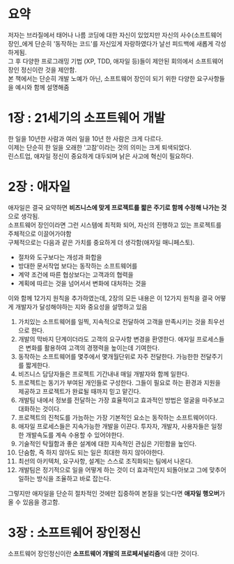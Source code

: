 # 요약

<p>
  저자는 브라질에서 태어나 나름 코딩에 대한 자신이 있었지만 자신의 사수(소프트웨어 장인_에게 단순히 '동작하는 코드'를 자신있게 자랑하였다가 날선 피드백에 새롭게 각성하게됨. </br>
  그 후 다양한 프로그래밍 기법 (XP, TDD, 애자일 등)들이 제안된 회의에서 소프트웨어 장인 정신이란 것을 제안함. </br>
  본 책에서는 단순히 개발 노예가 아닌, 소프트웨어 장인이 되기 위한 다양한 요구사항들을 예시와 함께 설명해줌 </br>
</p>


# 1장 : 21세기의 소프트웨어 개발

<p>
  한 일을 10년한 사람과 여러 일을 10년 한 사람은 크게 다르다. </br>
  이제는 단순히 한 일을 오래한 '고참'이라는 것의 의미는 크게 퇴색되었다. </br>
  린스트업, 애자일 정신이 중요하게 대두되며 낡은 사고에 혁신이 필요하다. </br>
</p>

# 2장 : 애자일

<p>
  애자일은 결국 요약하면 <b>비즈니스에 맞게 프로젝트를 짧은 주기로 함께 수정해 나가는 것</b>으로 생각됨. </br>
  소프트웨어 장인이라면 그런 시스템에 최적화 되어, 자신의 진행하고 있는 프로젝트를 주체적으로 이끌어가야함 </br>
  구체적으로는 다음과 같은 가치를 중요하게 더 생각함(애자일 매니페스토).</br>
  <ul>
    <li> 절차와 도구보다는 개성과 화합을 </li>
    <li> 방대한 문서작업 보다는 동작하는 소프트웨어를 </li>
    <li> 계약 조건에 따른 협상보다는 고객과의 협력을 </li>
    <li> 계획에 따르는 것을 넘어서서 변화에 대처하는 것을 </li>
  </ul>
  
  이와 함께 12가지 원칙을 추가하였는데, 2장의 모든 내용은 이 12가지 원칙을 결국 어떻게 개발자가 달성해야하는 지와 중요성을 설명하고 있음
  <ol>
    <li>가치있는 소프트웨어를 일찍, 지속적으로 전달하여 고객을 만족시키는 것을 최우선으로 한다.</li>
    <li>개발의 막바지 단계이더라도 고객의 요구사항 변경을 환영한다. 애자일 프로세스들은 변화를 활용하여 고객의 경쟁력을 높이는데 기여한다.</li>
    <li>동작하는 소프트웨어를 몇주에서 몇개월단위로 자주 전달한다. 가능한한 전달주기를 짧게한다.</li>
    <li>비즈니스 담당자들은 프로젝트 기간내내 매일 개발자와 함께 일한다.</li>
    <li>프로젝트는 동기가 부여된 개인들로 구성한다. 그들이 필요로 하는 환경과 지원을 제공하고 프로젝트가 완료될 때까지 믿고 맡긴다.</li>
    <li>개발팀 내에서 정보를 전달하는 가장 효율적이고 효과적인 방법은 얼굴을 마주보고 대화하는 것이다.</li>
    <li>프로젝트의 진척도를 가늠하는 가장 기본적인 요소는 동작하는 소프트웨어이다.</li>
    <li>애자일 프로세스들은 지속가능한 개발을 이끈다. 투자자, 개발자, 사용자들은 일정한 개발속도를 계속 수용할 수 있어야한다.</li>
    <li>기술적인 탁월함과 좋은 설계에 대한 지속적인 관심은 기민함을 높인다.</li>
    <li>단숨함, 즉 하지 않아도 되는 일은 최대한 하지 않아야한다.</li>
    <li>최선의 아키텍처, 요구사항, 설계는 스스로 조직화되는 팀에서 나온다.</li>
    <li>개발팀은 정기적으로 일을 어떻게 하는 것이 더 효과적인지 되돌아보고 그에 맞추어 일하는 방식을 조율하고 바로 잡는다.</li>
  </ol>
  
  그렇지만 애자일을 단순히 절차적인 것에만 집중하여 본질을 잊는다면 <b>애자일 행오버</b>가 올 수 있음을 경고함.</br>
</p>

# 3장 : 소프트웨어 장인정신

<p>
  소프트웨어 장인정신이란 <b>소프트웨어 개발의 프로페셔널리즘</b>에 대한 것이다.
</p>
